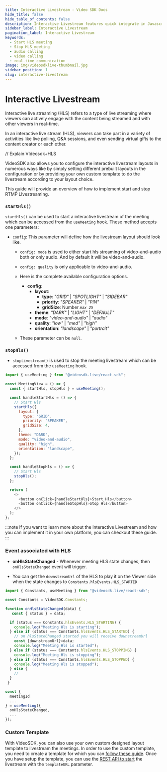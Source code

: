 ```yaml
---
title: Interactive Livestream - Video SDK Docs
hide_title: false
hide_table_of_contents: false
description: Interactive Livestream features quick integrate in Javascript, React JS, Android, IOS, React Native, Flutter with Video SDK to add live video & audio conferencing to your applications.
sidebar_label: Interactive Livestream
pagination_label: Interactive Livestream
keywords:
  - Start HLS meeting
  - Stop HLS meeting
  - audio calling
  - video calling
  - real-time communication
image: img/videosdklive-thumbnail.jpg
sidebar_position: 1
slug: interactive-livestream
---
```


# Interactive Livestream

Interactive live streaming (HLS) refers to a type of live streaming where viewers can actively engage with the content being streamed and with other viewers in real-time.

In an interactive live stream (HLS), viewers can take part in a variety of activities like live polling, Q&A sessions, and even sending virtual gifts to the content creator or each other.

// Explain VIdeosdk+HLS

VideoSDK also allows you to configure the interactive livestream layouts in numerous ways like by simply setting different prebuilt layouts in the configuration or by providing your own custom template to do the livestream according to your layout choice.

This guide will provide an overview of how to implement start and stop RTMP LIvestreaming.

### `startHls()`

`startHls()` can be used to start a interactive livestream of the meeting which can be accessed from the `useMeeting` hook. These method accepts one parameters:

- `config`: This parameter will define how the livestream layout should look like.

  - `config: mode` is used to either start hls streaming of video-and-audio both or only audio. And by default it will be video-and-audio.

  - `config: quality` is only applicable to video-and-audio.
  - Here is the complete available configuration options.
    - **config**:
      - **layout**:
        - **type**: _"GRID"_ | _"SPOTLIGHT"_ | _"SIDEBAR"_
        - **priority**: _"SPEAKER"_ | _"PIN"_
        - **gridSize**: Number _`max 25`_
      - **theme**: _"DARK"_ | _"LIGHT"_ | _"DEFAULT"_
      - **mode**: _"video-and-audio"_ | _"audio"_
      - **quality**: _"low"_ | _"med"_ | _"high"_
      - **orientation**: _"landscape"_ | _"portrait"_
  - These parameter can be `null`.

### `stopHls()`

- `stopLivestream()` is used to stop the meeting livestream which can be accessed from the `useMeeting` hook.

```js
import { useMeeting } from "@videosdk.live/react-sdk";

const MeetingView = () => {
  const { startHls, stopHls } = useMeeting();

  const handleStartHls = () => {
    // Start Hls
    startHls({
      layout: {
        type: "GRID",
        priority: "SPEAKER",
        gridSize: 4,
      },
      theme: "DARK",
      mode: "video-and-audio",
      quality: "high",
      orientation: "landscape",
    });
  };

  const handleStopHls = () => {
    // Start Hls
    stopHls();
  };

  return (
    <>
      <button onClick={handleStartHls}>Start Hls</button>
      <button onClick={handleStopHls}>Stop Hls</button>
    </>
  );
};
```

:::note
If you want to learn more about the Interactive Livestream and how you can implement it in your own platform, you can checkout these guide.
:::

### Event associated with HLS

- **onHlsStateChanged** - Whenever meeting HLS state changes, then `onHlsStateChanged` event will trigger.

- You can get the `downstreamUrl` of the HLS to play it on the Viewer side when the state changes to `Constants.hlsEvents.HLS_STARTED`

```js
import { Constants, useMeeting } from "@videosdk.live/react-sdk";

const Constants = VideoSDK.Constants;

function onHlsStateChanged(data) {
   const { status } = data;

  if (status === Constants.hlsEvents.HLS_STARTING) {
    console.log("Meeting Hls is starting");
  } else if (status === Constants.hlsEvents.HLS_STARTED) {
    // on hlsStateChanged started you will receive downstreamUrl
    const {downstreamUrl}=data;
    console.log("Meeting Hls is started");
  } else if (status === Constants.hlsEvents.HLS_STOPPING) {
    console.log("Meeting Hls is stopping");
  } else if (status === Constants.hlsEvents.HLS_STOPPED) {
    console.log("Meeting Hls is stopped");
  } else {
    //
  }
 }

const {
  meetingId
  ...
} = useMeeting({
  onHlsStateChanged,
  ...
});

```

### Custom Template

With VideoSDK, you can also use your own custom designed layout template to livestream the meetings. In order to use the custom template, you need to create a template for which you can [follow these guide](/docs/tutorials/customized-layout). Once you have setup the template, you can use the [REST API to start](/api-reference/realtime-communication/start-livestream) the livestream with the `templateURL` parameter.
